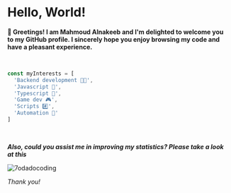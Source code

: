 # Hello, World!

**👋 Greetings! I am Mahmoud Alnakeeb and I'm delighted to welcome you to my GitHub profile. I sincerely hope you enjoy browsing my code and have a pleasant experience.**

<br/>

```javascript
const myInterests = [
  'Backend development 👨‍💻',
  'Javascript 💛',
  'Typescript 💙',				
  'Game dev 🎮',
  'Scripts #️⃣',
  'Automation 🔁'
]

```
<br/>

***Also, could you assist me in improving my statistics? Please take a look at this*** 

  <img align="center" src="https://github-readme-stats.vercel.app/api?username=7odadocoding&show_icons=true&locale=en" alt="7odadocoding" /> 

*Thank you!*
